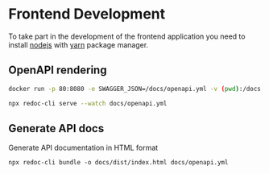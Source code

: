 # Frontend Development

To take part in the development of the frontend application you need to install
[nodejs](https://nodejs.org/en/) with [yarn](https://yarnpkg.com/en/) package manager.

## OpenAPI rendering

```bash
docker run -p 80:8080 -e SWAGGER_JSON=/docs/openapi.yml -v (pwd):/docs swaggerapi/swagger-ui
```

```bash
npx redoc-cli serve --watch docs/openapi.yml
```

## Generate API docs

Generate API documentation in HTML format

```
npx redoc-cli bundle -o docs/dist/index.html docs/openapi.yml
```